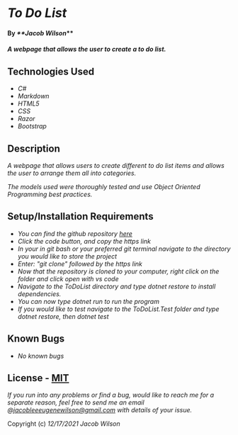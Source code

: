# _To Do List_

#### By _**Jacob Wilson_**

#### _A webpage that allows the user to create a to do list._

## Technologies Used

* _C#_
* _Markdown_
* _HTML5_
* _CSS_
* _Razor_
* _Bootstrap_

## Description

_A webpage that allows users to create different to do list items and allows the user to arrange them all into categories._

_The models used were thoroughly tested and use Object Oriented Programming best practices._

## Setup/Installation Requirements

* _You can find the github repository [here](https://github.com/JLEWilson/ToDoList.Solution)_
* _Click the code button, and copy the https link_
* _In your in git bash or your preferred git terminal navigate to the directory you would like to store the project_
* _Enter: "git clone" followed by the https link_
* _Now that the repository is cloned to your computer, right click on the folder and click open with vs code_
* _Navigate to the ToDoList directory and type dotnet restore to install dependencies._
* _You can now type dotnet run to run the program_
* _If you would like to test navigate to the ToDoList.Test folder and type dotnet restore, then dotnet test_


## Known Bugs

* _No known bugs_

## License - [MIT](https://opensource.org/licenses/MIT)

_If you run into any problems or find a bug, would like to reach me for a separate reason, feel free to send me an email @jacobleeeugenewilson@gmail.com with details of your issue._

Copyright (c) _12/17/2021_ _Jacob Wilson_